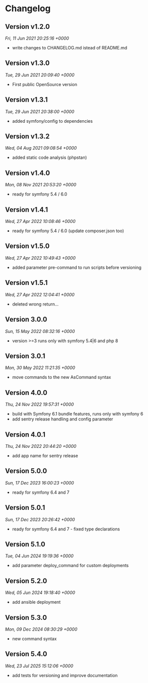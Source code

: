 # Changelog

## Version v1.2.0
*Fri, 11 Jun 2021 20:25:16 +0000*
- write changes to CHANGELOG.md istead of README.md


## Version v1.3.0
*Tue, 29 Jun 2021 20:09:40 +0000*
- First public OpenSource version


## Version v1.3.1
*Tue, 29 Jun 2021 20:38:00 +0000*
- added symfony/config to dependencies


## Version v1.3.2
*Wed, 04 Aug 2021 09:08:54 +0000*
- added static code analysis (phpstan)


## Version v1.4.0
*Mon, 08 Nov 2021 20:53:20 +0000*
- ready for symfony 5.4 / 6.0


## Version v1.4.1
*Wed, 27 Apr 2022 10:08:46 +0000*
- ready for symfony 5.4 / 6.0 (update composer.json too)


## Version v1.5.0
*Wed, 27 Apr 2022 10:49:43 +0000*
- added parameter pre-command to run scripts before versioning


## Version v1.5.1
*Wed, 27 Apr 2022 12:04:41 +0000*
- deleted wrong return...


## Version 3.0.0
*Sun, 15 May 2022 08:32:16 +0000*
- version >=3 runs only with symfony 5.4|6 and php 8


## Version 3.0.1
*Mon, 30 May 2022 11:21:35 +0000*
- move commands to the new AsCommand syntax


## Version 4.0.0
*Thu, 24 Nov 2022 19:57:31 +0000*
- build with Symfony 6.1 bundle features, runs only with symfony 6
- add sentry release handling and config parameter


## Version 4.0.1
*Thu, 24 Nov 2022 20:44:20 +0000*
- add app name for sentry release


## Version 5.0.0
*Sun, 17 Dec 2023 16:00:23 +0000*
- ready for symfony 6.4 and 7


## Version 5.0.1
*Sun, 17 Dec 2023 20:26:42 +0000*
- ready for symfony 6.4 and 7 - fixed type declarations


## Version 5.1.0
*Tue, 04 Jun 2024 19:19:36 +0000*
- add parameter deploy_command for custom deployments


## Version 5.2.0
*Wed, 05 Jun 2024 19:18:40 +0000*
- add ansible deployment


## Version 5.3.0
*Mon, 09 Dec 2024 08:30:29 +0000*
- new command syntax


## Version 5.4.0
*Wed, 23 Jul 2025 15:12:06 +0000*
- add tests for versioning and improve documentation
